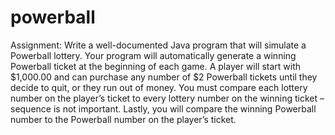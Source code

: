 # powerball
Assignment: Write a well-documented Java program that will simulate a Powerball lottery. Your program will automatically generate a winning Powerball ticket at the beginning of each game. A player will start with $1,000.00 and can purchase any number of $2 Powerball tickets until they decide to quit, or they run out of money. You must compare each lottery number on the player’s ticket to every lottery number on the winning ticket – sequence is not important. Lastly, you will compare the winning Powerball number to the Powerball number on the player’s ticket.
